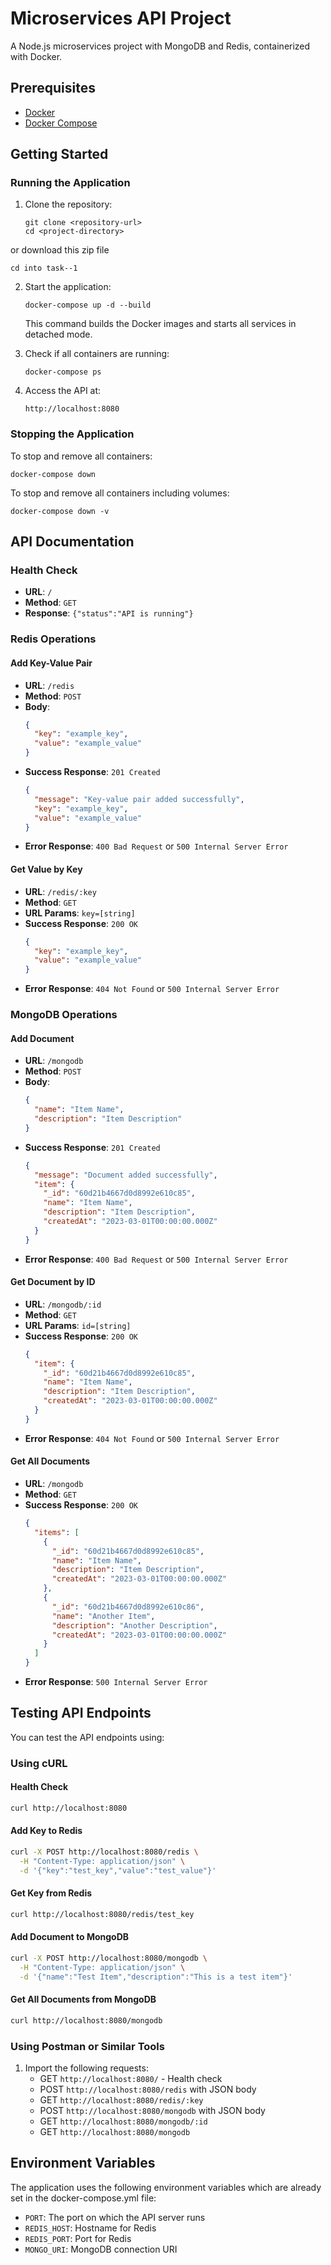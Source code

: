 # Microservices API Project

A Node.js microservices project with MongoDB and Redis, containerized with Docker.

## Prerequisites

- [Docker](https://docs.docker.com/get-docker/)
- [Docker Compose](https://docs.docker.com/compose/install/)

## Getting Started

### Running the Application

1. Clone the repository:
   ```
   git clone <repository-url>
   cd <project-directory>
   ```
or download this zip file
```
cd into task--1

```

2. Start the application:
   ```
   docker-compose up -d --build
   ```
   This command builds the Docker images and starts all services in detached mode.

3. Check if all containers are running:
   ```
   docker-compose ps
   ```

4. Access the API at:
   ```
   http://localhost:8080
   ```

### Stopping the Application

To stop and remove all containers:
```
docker-compose down
```

To stop and remove all containers including volumes:
```
docker-compose down -v
```

## API Documentation

### Health Check
- **URL**: `/`
- **Method**: `GET`
- **Response**: `{"status":"API is running"}`

### Redis Operations

#### Add Key-Value Pair
- **URL**: `/redis`
- **Method**: `POST`
- **Body**:
  ```json
  {
    "key": "example_key",
    "value": "example_value"
  }
  ```
- **Success Response**: `201 Created`
  ```json
  {
    "message": "Key-value pair added successfully",
    "key": "example_key",
    "value": "example_value"
  }
  ```
- **Error Response**: `400 Bad Request` or `500 Internal Server Error`

#### Get Value by Key
- **URL**: `/redis/:key`
- **Method**: `GET`
- **URL Params**: `key=[string]`
- **Success Response**: `200 OK`
  ```json
  {
    "key": "example_key",
    "value": "example_value"
  }
  ```
- **Error Response**: `404 Not Found` or `500 Internal Server Error`

### MongoDB Operations

#### Add Document
- **URL**: `/mongodb`
- **Method**: `POST`
- **Body**:
  ```json
  {
    "name": "Item Name",
    "description": "Item Description"
  }
  ```
- **Success Response**: `201 Created`
  ```json
  {
    "message": "Document added successfully",
    "item": {
      "_id": "60d21b4667d0d8992e610c85",
      "name": "Item Name",
      "description": "Item Description",
      "createdAt": "2023-03-01T00:00:00.000Z"
    }
  }
  ```
- **Error Response**: `400 Bad Request` or `500 Internal Server Error`

#### Get Document by ID
- **URL**: `/mongodb/:id`
- **Method**: `GET`
- **URL Params**: `id=[string]`
- **Success Response**: `200 OK`
  ```json
  {
    "item": {
      "_id": "60d21b4667d0d8992e610c85",
      "name": "Item Name",
      "description": "Item Description",
      "createdAt": "2023-03-01T00:00:00.000Z"
    }
  }
  ```
- **Error Response**: `404 Not Found` or `500 Internal Server Error`

#### Get All Documents
- **URL**: `/mongodb`
- **Method**: `GET`
- **Success Response**: `200 OK`
  ```json
  {
    "items": [
      {
        "_id": "60d21b4667d0d8992e610c85",
        "name": "Item Name",
        "description": "Item Description",
        "createdAt": "2023-03-01T00:00:00.000Z"
      },
      {
        "_id": "60d21b4667d0d8992e610c86",
        "name": "Another Item",
        "description": "Another Description",
        "createdAt": "2023-03-01T00:00:00.000Z"
      }
    ]
  }
  ```
- **Error Response**: `500 Internal Server Error`

## Testing API Endpoints

You can test the API endpoints using:

### Using cURL

#### Health Check
```bash
curl http://localhost:8080
```

#### Add Key to Redis
```bash
curl -X POST http://localhost:8080/redis \
  -H "Content-Type: application/json" \
  -d '{"key":"test_key","value":"test_value"}'
```

#### Get Key from Redis
```bash
curl http://localhost:8080/redis/test_key
```

#### Add Document to MongoDB
```bash
curl -X POST http://localhost:8080/mongodb \
  -H "Content-Type: application/json" \
  -d '{"name":"Test Item","description":"This is a test item"}'
```

#### Get All Documents from MongoDB
```bash
curl http://localhost:8080/mongodb
```

### Using Postman or Similar Tools

1. Import the following requests:
   - GET `http://localhost:8080/` - Health check
   - POST `http://localhost:8080/redis` with JSON body
   - GET `http://localhost:8080/redis/:key`
   - POST `http://localhost:8080/mongodb` with JSON body
   - GET `http://localhost:8080/mongodb/:id`
   - GET `http://localhost:8080/mongodb`

## Environment Variables

The application uses the following environment variables which are already set in the docker-compose.yml file:

- `PORT`: The port on which the API server runs
- `REDIS_HOST`: Hostname for Redis
- `REDIS_PORT`: Port for Redis
- `MONGO_URI`: MongoDB connection URI